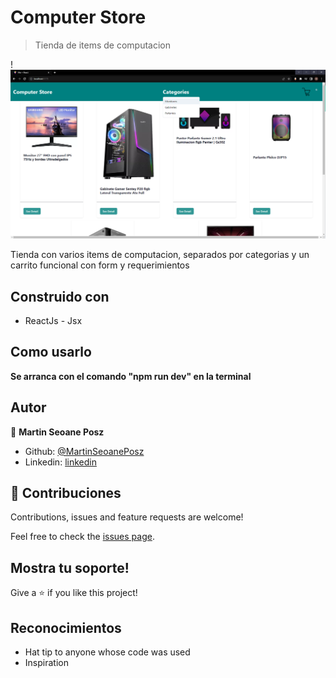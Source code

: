 # Computer Store

> Tienda de items de computacion

!![](./src/assets/computer-store.png)

Tienda con varios items de computacion, separados por categorias y un carrito funcional con form y requerimientos

## Construido con

- ReactJs - Jsx



## Como usarlo

**Se arranca con el comando "npm run dev" en la terminal**


## Autor

👤 **Martin Seoane Posz**

- Github: [@MartinSeoanePosz](https://github.com/MartinSeoanePosz)
- Linkedin: [linkedin](https://www.linkedin.com/in/martin-seoane-posz/)


## 🤝 Contribuciones

Contributions, issues and feature requests are welcome!

Feel free to check the [issues page](issues/).

## Mostra tu soporte!

Give a ⭐️ if you like this project!

## Reconocimientos

- Hat tip to anyone whose code was used
- Inspiration

